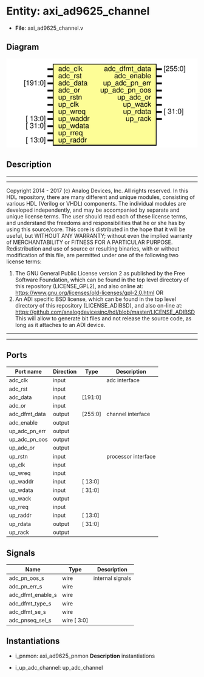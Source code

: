 # Entity: axi_ad9625_channel

- **File**: axi_ad9625_channel.v
## Diagram

![Diagram](axi_ad9625_channel.svg "Diagram")
## Description

***************************************************************************
 ***************************************************************************
 Copyright 2014 - 2017 (c) Analog Devices, Inc. All rights reserved.
 In this HDL repository, there are many different and unique modules, consisting
 of various HDL (Verilog or VHDL) components. The individual modules are
 developed independently, and may be accompanied by separate and unique license
 terms.
 The user should read each of these license terms, and understand the
 freedoms and responsibilities that he or she has by using this source/core.
 This core is distributed in the hope that it will be useful, but WITHOUT ANY
 WARRANTY; without even the implied warranty of MERCHANTABILITY or FITNESS FOR
 A PARTICULAR PURPOSE.
 Redistribution and use of source or resulting binaries, with or without modification
 of this file, are permitted under one of the following two license terms:
   1. The GNU General Public License version 2 as published by the
      Free Software Foundation, which can be found in the top level directory
      of this repository (LICENSE_GPL2), and also online at:
      <https://www.gnu.org/licenses/old-licenses/gpl-2.0.html>
 OR
   2. An ADI specific BSD license, which can be found in the top level directory
      of this repository (LICENSE_ADIBSD), and also on-line at:
      https://github.com/analogdevicesinc/hdl/blob/master/LICENSE_ADIBSD
      This will allow to generate bit files and not release the source code,
      as long as it attaches to an ADI device.
 ***************************************************************************
 ***************************************************************************
 
## Ports

| Port name     | Direction | Type    | Description         |
| ------------- | --------- | ------- | ------------------- |
| adc_clk       | input     |         | adc interface       |
| adc_rst       | input     |         |                     |
| adc_data      | input     | [191:0] |                     |
| adc_or        | input     |         |                     |
| adc_dfmt_data | output    | [255:0] | channel interface   |
| adc_enable    | output    |         |                     |
| up_adc_pn_err | output    |         |                     |
| up_adc_pn_oos | output    |         |                     |
| up_adc_or     | output    |         |                     |
| up_rstn       | input     |         | processor interface |
| up_clk        | input     |         |                     |
| up_wreq       | input     |         |                     |
| up_waddr      | input     | [ 13:0] |                     |
| up_wdata      | input     | [ 31:0] |                     |
| up_wack       | output    |         |                     |
| up_rreq       | input     |         |                     |
| up_raddr      | input     | [ 13:0] |                     |
| up_rdata      | output    | [ 31:0] |                     |
| up_rack       | output    |         |                     |
## Signals

| Name              | Type         | Description       |
| ----------------- | ------------ | ----------------- |
| adc_pn_oos_s      | wire         | internal signals  |
| adc_pn_err_s      | wire         |                   |
| adc_dfmt_enable_s | wire         |                   |
| adc_dfmt_type_s   | wire         |                   |
| adc_dfmt_se_s     | wire         |                   |
| adc_pnseq_sel_s   | wire [  3:0] |                   |
## Instantiations

- i_pnmon: axi_ad9625_pnmon
**Description**
instantiations

- i_up_adc_channel: up_adc_channel
